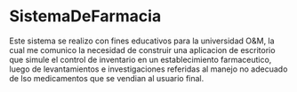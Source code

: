 # SistemaDeFarmacia
Este sistema se realizo con fines educativos para la universidad O&M, la cual me comunico la necesidad de construir una aplicacion de escritorio que simule el control de inventario en un establecimiento farmaceutico, luego de levantamientos e investigaciones referidas al manejo no adecuado de lso medicamentos que se vendian al usuario final. 
